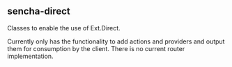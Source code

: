 sencha-direct
---

Classes to enable the use of Ext.Direct.

Currently only has the functionality to add actions and providers and output them for consumption by the client. There is no current router implementation.
